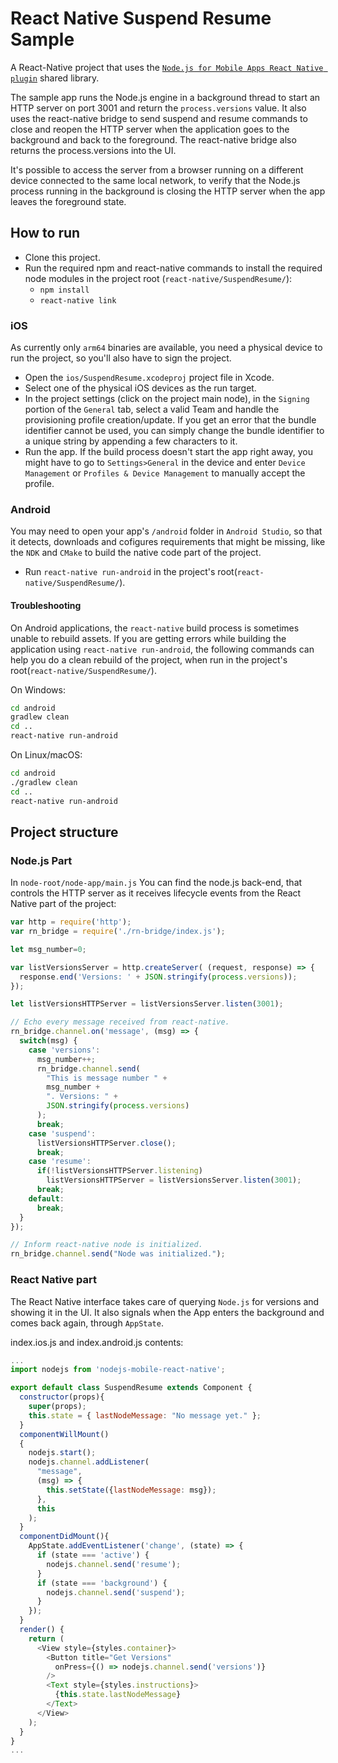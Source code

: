 # React Native Suspend Resume Sample

A React-Native project that uses the [`Node.js for Mobile Apps React Native plugin`]( https://github.com/janeasystems/nodejs-mobile-react-native) shared library.

The sample app runs the Node.js engine in a background thread to start an HTTP server on port 3001 and return the `process.versions` value. It also uses the react-native bridge to send suspend and resume commands to close and reopen the HTTP server when the application goes to the background and back to the foreground. The react-native bridge also returns the process.versions into the UI.

It's possible to access the server from a browser running on a different device connected to the same local network, to verify that the Node.js process running in the background is closing the HTTP server when the app leaves the foreground state.

## How to run
  - Clone this project.
  - Run the required npm and react-native commands to install the required node modules in the project root (`react-native/SuspendResume/`):
    - `npm install`
    - `react-native link`

### iOS

As currently only `arm64` binaries are available, you need a physical device to run the project, so you'll also have to sign the project.

 - Open the `ios/SuspendResume.xcodeproj` project file in Xcode.
 - Select one of the physical iOS devices as the run target.
 - In the project settings (click on the project main node), in the `Signing` portion of the `General` tab, select a valid Team and handle the provisioning profile creation/update. If you get an error that the bundle identifier cannot be used, you can simply change the bundle identifier to a unique string by appending a few characters to it.
 - Run the app. If the build process doesn't start the app right away, you might have to go to `Settings>General` in the device and enter `Device Management` or `Profiles & Device Management` to manually accept the profile.


### Android

You may need to open your app's `/android` folder in `Android Studio`, so that it detects, downloads and cofigures requirements that might be missing, like the `NDK` and `CMake` to build the native code part of the project.

- Run `react-native run-android` in the project's root(`react-native/SuspendResume/`).

#### Troubleshooting
On Android applications, the `react-native` build process is sometimes unable to rebuild assets.
If you are getting errors while building the application using `react-native run-android`, the following commands can help you do a clean rebuild of the project, when run in the project's root(`react-native/SuspendResume/`).

On Windows:
```sh
cd android
gradlew clean
cd ..
react-native run-android
```

On Linux/macOS:
```sh
cd android
./gradlew clean
cd ..
react-native run-android
```

## Project structure

### Node.js Part

In `node-root/node-app/main.js` You can find the node.js back-end, that controls the HTTP server as it receives lifecycle events from the React Native part of the project:

```js
var http = require('http');
var rn_bridge = require('./rn-bridge/index.js');

let msg_number=0;

var listVersionsServer = http.createServer( (request, response) => {
  response.end('Versions: ' + JSON.stringify(process.versions));
});

let listVersionsHTTPServer = listVersionsServer.listen(3001);

// Echo every message received from react-native.
rn_bridge.channel.on('message', (msg) => {
  switch(msg) {
    case 'versions':
      msg_number++;
      rn_bridge.channel.send(
        "This is message number " +
        msg_number +
        ". Versions: " +
        JSON.stringify(process.versions)
      );
      break;
    case 'suspend':
      listVersionsHTTPServer.close();
      break;
    case 'resume':
      if(!listVersionsHTTPServer.listening)
        listVersionsHTTPServer = listVersionsServer.listen(3001);
      break;
    default:
      break;
  }
});

// Inform react-native node is initialized.
rn_bridge.channel.send("Node was initialized.");
```

### React Native part

The React Native interface takes care of querying `Node.js` for versions and showing it in the UI. It also signals when the App enters the background and comes back again, through `AppState`.

index.ios.js and index.android.js contents:
```js
...
import nodejs from 'nodejs-mobile-react-native';

export default class SuspendResume extends Component {
  constructor(props){
    super(props);
    this.state = { lastNodeMessage: "No message yet." };
  }
  componentWillMount()
  {
    nodejs.start();
    nodejs.channel.addListener(
      "message",
      (msg) => {
        this.setState({lastNodeMessage: msg});
      },
      this 
    );
  }
  componentDidMount(){
    AppState.addEventListener('change', (state) => {
      if (state === 'active') {
        nodejs.channel.send('resume');
      }
      if (state === 'background') {
        nodejs.channel.send('suspend');
      }
    });
  }
  render() {
    return (
      <View style={styles.container}>
        <Button title="Get Versions"
          onPress={() => nodejs.channel.send('versions')}
        />
        <Text style={styles.instructions}>
          {this.state.lastNodeMessage}
        </Text>
      </View>
    );
  }
}
...
```


